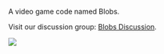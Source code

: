 A video game code named Blobs.

Visit our discussion group: [Blobs Discussion](http://groups.google.com/group/vg4995-group-3).

[![](http://groups.google.com/groups/img/3nb/groups_bar.gif)](http://groups.google.com/group/vg4995-group-3)
